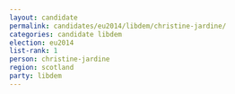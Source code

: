 ```yaml
---
layout: candidate
permalink: candidates/eu2014/libdem/christine-jardine/
categories: candidate libdem
election: eu2014
list-rank: 1
person: christine-jardine
region: scotland
party: libdem
---
```

